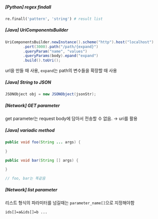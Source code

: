 ##### [Python] regex findall

```python
re.finall('pattern', 'string') # result list
```

##### [Java] UriComponentsBuilder

```java
UriComponentsBuilder.newInstance().scheme("http").host("localhost")
    	.port(3000).path("/path/{expand}")
    	.queryParam("name", "values")
    	.queryParams(body).epand("expand")
    	.build().toUri();
```

url을 만들 때 사용, `expand`는 path의 변수들을 확장할 때 사용

##### [Java] String to JSON

```java
JSONObject obj = new JSONObject(jsonStr);
```

##### [Network] GET parameter

get parameter는 request body에 담아서 전송할 수 없음. &rarr; uri를 활용

##### [Java] variadic method

```java
public void foo(String ... args) {
    
}

public void bar(String [] args) {
    
}

// foo, bar는 똑같음
```

##### [Network] list parameter

리스트 형식의 파라미터를 넘길때는 `parameter_name[]`으로 지정해야함

`ids[]=a&ids[]=b ... `